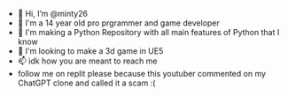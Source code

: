 - 👋 Hi, I’m @minty26
- 👀 I'm a 14 year old pro prgrammer and game developer
- 🌱 I'm making a Python Repository with all main features of Python that I know
- 💞️ I'm looking to make a 3d game in UE5
- 📫 idk how you are meant to reach me
- follow me on replit please because this youtuber commented on my ChatGPT clone and called it a scam :(
<!---
minty26/minty26 is a ✨ special ✨ repository because its `README.md` (this file) appears on your GitHub profile.
You can click the Preview link to take a look at your changes.
--->
